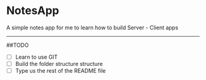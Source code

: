 # NotesApp

A simple notes app for me to learn how to build Server - Client apps

---

##TODO
  
  - [ ] Learn to use GIT
  - [ ] Build the folder structure structure
  - [ ] Type us the rest of the README file
